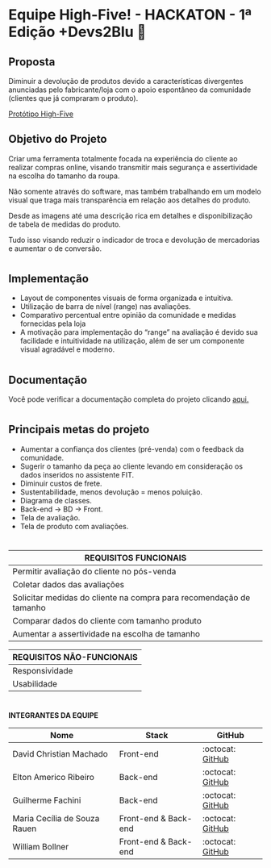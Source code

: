 # Equipe High-Five! - HACKATON - 1ª Edição +Devs2Blu :clap:  

<h2><b>Proposta</b></h2>

Diminuir a devolução de produtos devido a características divergentes anunciadas pelo fabricante/loja com o apoio espontâneo da comunidade (clientes que já compraram o produto).

[Protótipo High-Five](https://www.figma.com/file/B9Vzgmj0RTNf71J2gEP807/Loja-High-Five?node-id=0%3A1)
  


<h2><b>Objetivo do Projeto</b></h2>
Criar uma ferramenta totalmente focada na experiência do cliente ao realizar compras online, visando transmitir mais segurança e assertividade na escolha do tamanho da roupa.

Não somente através do software, mas também trabalhando em um modelo visual que traga mais transparência em relação aos detalhes do produto. 

Desde as imagens até uma descrição rica em detalhes e disponibilização de tabela de medidas do produto. 

Tudo isso visando reduzir o indicador de troca e devolução de mercadorias e aumentar o de conversão. 

#



<h2><b>Implementação</b></h2>


- Layout de componentes visuais de forma organizada e intuitiva.
- Utilização de barra de nível (range) nas avaliações. 
- Comparativo percentual entre opinião da comunidade e medidas fornecidas pela loja
- A motivação para implementação do “range” na avaliação é devido sua facilidade e intuitividade na utilização, além de ser um componente visual agradável e moderno.



#

<h2><b>Documentação</b></h2>

Você pode verificar a documentação completa do projeto clicando [aqui.](https://github.com/more-devs-2-blu/high-five/blob/main/BackEnd/HighFive/README.md)

#

<h2><b>Principais metas do projeto</b></h2>

- Aumentar a confiança dos clientes (pré-venda) com o feedback da comunidade. <br>
- Sugerir o tamanho da peça ao cliente levando em consideração os dados inseridos no assistente FIT.<br>
- Diminuir custos de frete. <br>
- Sustentabilidade, menos devolução = menos poluição. <br>
- Diagrama de classes. <br>
- Back-end → BD → Front. <br>
- Tela de avaliação. <br>
- Tela de produto com avaliações. <br>

# 

|<b>REQUISITOS FUNCIONAIS</b> | 
| ------ |
|Permitir avaliação do cliente no pós-venda|
|Coletar dados das avaliações|
|Solicitar medidas do cliente na compra para recomendação de tamanho|
|Comparar dados do cliente com tamanho produto|
|Aumentar a assertividade na escolha de tamanho|

|<b>REQUISITOS NÃO-FUNCIONAIS</b>|
| ------ |
|Responsividade|
|Usabilidade|

#
<b>INTEGRANTES DA EQUIPE</b>

| Nome | Stack | GitHub |
| ------ | ------ | ------ |
| David Christian Machado | Front-end | :octocat:	 <a href="https://github.com/David-Machado-Git">GitHub</a>
| Elton Americo Ribeiro | Back-end | :octocat:	 <a href="https://github.com/Elton-Ribeiro">GitHub</a>
| Guilherme Fachini | Back-end | :octocat:	 <a href="https://github.com/GFaca">GitHub</a>
| Maria Cecília de Souza Rauen | Front-end & Back-end | :octocat:	 <a href="https://github.com/ceciliarauen">GitHub</a>
| William Bollner | Front-end & Back-end | :octocat:	 <a href="https://github.com/WilliamBollner">GitHub</a>
#
